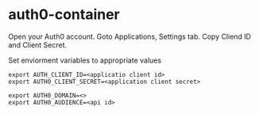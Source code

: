 # auth0-container

Open your Auth0 account.
Goto Applications, Settings tab.
Copy Cliend ID and Client Secret.

Set enviorment variables to appropriate values 
```code
export AUTH_CLIENT_ID=<applicatio client id> 
export AUTH0_CLIENT_SECRET=<application client secret> 
```

```code
export AUTH0_DOMAIN=<> 
export AUTH0_AUDIENCE=<api id>
```
